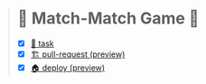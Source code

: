 > # 🎴 Match-Match Game 🎴
> - [x] [📃 task](https://github.com/rolling-scopes-school/tasks/blob/master/tasks/match-match-game.md)
> - [x] [🏗️ pull-request (preview)](https://github.com/rolling-scopes-school/fronte-finem-JSFE2021Q1/pull/20)
> - [x] [🏠 deploy (preview)](https://rolling-scopes-school.github.io/fronte-finem-JSFE2021Q1/match-match-game/)
